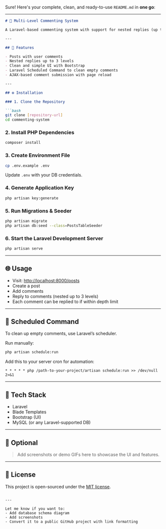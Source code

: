 Sure! Here's your complete, clean, and ready-to-use `README.md` in **one go**:

---

````markdown
# 🧵 Multi-Level Commenting System

A Laravel-based commenting system with support for nested replies (up to 3 levels deep). Ideal for blogs, forums, or any content-based app.

---

## 🚀 Features

- Posts with user comments
- Nested replies up to 3 levels
- Clean and simple UI with Bootstrap
- Laravel Scheduled Command to clean empty comments
- AJAX-based comment submission with page reload

---

## ⚙️ Installation

### 1. Clone the Repository

```bash
git clone [repository-url]
cd commenting-system
````

### 2. Install PHP Dependencies

```bash
composer install
```

### 3. Create Environment File

```bash
cp .env.example .env
```

Update `.env` with your DB credentials.

### 4. Generate Application Key

```bash
php artisan key:generate
```

### 5. Run Migrations & Seeder

```bash
php artisan migrate
php artisan db:seed --class=PostsTableSeeder
```

### 6. Start the Laravel Development Server

```bash
php artisan serve
```

---

## 🌐 Usage

* Visit: [http://localhost:8000/posts](http://localhost:8000/posts)
* Create a post
* Add comments
* Reply to comments (nested up to 3 levels)
* Each comment can be replied to if within depth limit

---

## 🧹 Scheduled Command

To clean up empty comments, use Laravel’s scheduler.

Run manually:

```bash
php artisan schedule:run
```

Add this to your server cron for automation:

```cron
* * * * * php /path-to-your-project/artisan schedule:run >> /dev/null 2>&1
```

---

## 🧰 Tech Stack

* Laravel
* Blade Templates
* Bootstrap (UI)
* MySQL (or any Laravel-supported DB)

---

## 📸 Optional

> Add screenshots or demo GIFs here to showcase the UI and features.

---

## 📄 License

This project is open-sourced under the [MIT license](LICENSE).

```

---

Let me know if you want to:
- Add database schema diagram
- Add screenshots
- Convert it to a public GitHub project with link formatting
```
